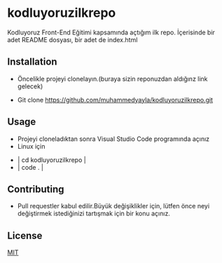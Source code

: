 # kodluyoruzilkrepo
Kodluyoruz Front-End Eğitimi kapsamında açtığım ilk repo.
İçerisinde bir adet README dosyası, bir adet de index.html
## Installation
* Öncelikle projeyi clonelayın.(buraya sizin reponuzdan aldığınz link gelecek)

* Git clone https://github.com/muhammedyayla/kodluyoruzilkrepo.git
## Usage 
* Projeyi cloneladıktan sonra Visual Studio Code programında açınız
* Linux için
+ | cd kodluyoruzilkrepo |
+ | code . |
## Contributing
* Pull requestler kabul edilir.Büyük değişiklikler için, lütfen önce neyi değiştirmek istediğinizi tartışmak için bir konu açınız.
## License
[MIT](https://www.kodluyoruz.org/)

